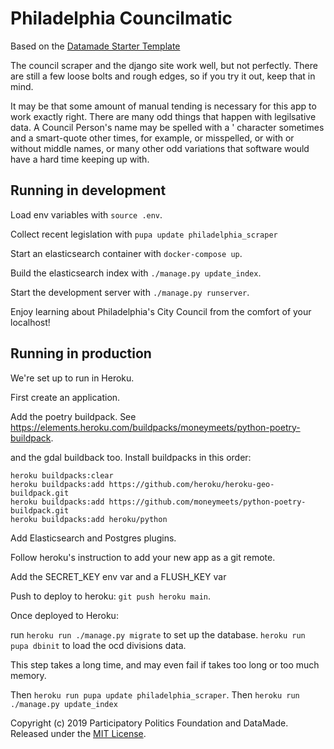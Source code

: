 # Philadelphia Councilmatic

Based on the [Datamade Starter Template](https://github.com/datamade/councilmatic-starter-template)

The council scraper and the django site work well, but not perfectly. There are still a few loose bolts and rough edges, so if you try it out, keep that in mind. 

It may be that some amount of manual tending is necessary for this app to work exactly right. There are many odd things that happen with legilsative data. A Council Person's name may be spelled with a ' character sometimes and a smart-quote other times, for example, or misspelled, or with or without middle names, or many other odd variations that software would have a hard time keeping up with. 


## Running in development

Load env variables with `source .env`.

Collect recent legislation with `pupa update philadelphia_scraper`

Start an elasticsearch container with `docker-compose up`.

Build the elasticsearch index with `./manage.py update_index`. 

Start the development server with `./manage.py runserver`.

Enjoy learning about Philadelphia's City Council from the comfort of your localhost!

## Running in production

We're set up to run in Heroku.

First create an application. 

Add the poetry buildpack. See https://elements.heroku.com/buildpacks/moneymeets/python-poetry-buildpack.

and the gdal buildback too. Install buildpacks in this order: 



```
heroku buildpacks:clear
heroku buildpacks:add https://github.com/heroku/heroku-geo-buildpack.git
heroku buildpacks:add https://github.com/moneymeets/python-poetry-buildpack.git
heroku buildpacks:add heroku/python
```



Add Elasticsearch and Postgres plugins.

Follow heroku's instruction to add your new app as a git remote. 

Add the SECRET\_KEY env var and a FLUSH\_KEY var

Push to deploy to heroku: `git push heroku main`.

Once deployed to Heroku:

run `heroku run ./manage.py migrate` to set up the database.
`heroku run pupa dbinit` to load the ocd divisions data.

This step takes a long time, and may even fail if takes too long or too much memory.

Then `heroku run pupa update philadelphia_scraper`.
Then `heroku run ./manage.py update_index`





Copyright (c) 2019 Participatory Politics Foundation and DataMade. Released under the [MIT License](https://github.com/datamade/councilmatic-starter-template/blob/master/LICENSE).
